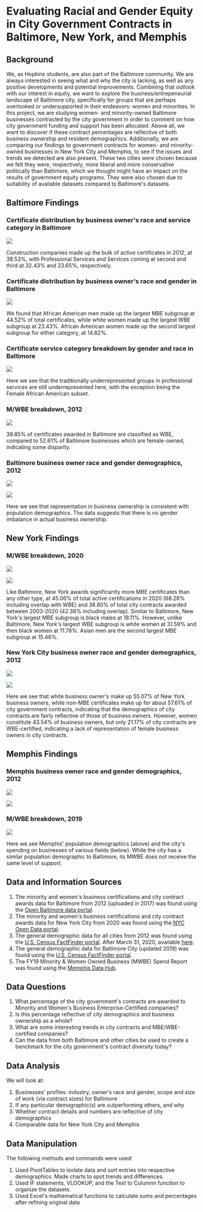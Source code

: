 # Evaluating Racial and Gender Equity in City Government Contracts in Baltimore, New York, and Memphis


## Background

We, as Hopkins students, are also part of the Baltimore community. We are always interested in seeing what and why the city is lacking, as well as any positive developments and potential improvements. Combining that outlook with our interest in equity, we want to explore the business/entrepeneurial landscape of Baltimore city, specifically for groups that are perhaps overlooked or undersupported in their endeavors: women and minorities. In this project, we are studying women- and minority-owned Baltimore businesses contracted by the city government in order to comment on how city government funding and support has been allocated. Above all, we want to discover if these contract percentages are reflective of both business ownership and resident demographics. Additionally, we are comparing our findings to government contracts for women- and minority-owned businesses in New York City and Memphis, to see if the issues and trends we detected are also present. These two cities were chosen because we felt they were, respectively, more liberal and more conservative politically than Baltimore, which we thought might have an impact on the results of government equity programs. They were also chosen due to suitability of available datasets compared to Baltimore's datasets.

## Baltimore Findings
### Certificate distribution by business owner's race and service category in Baltimore
![](Images/contr_dist_byrace_balt.png)

Construction companies made up the bulk of active certificates in 2012, at 38.53%, with Professional Services and Services coming at second and third at 32.43% and 23.65%, respectively.

### Certificate distribution by business owner's race and gender in Baltimore
![](Images/Balt_Contr_Distr_Race_Gender.PNG)

We found that African American men made up the largest MBE subgroup at 44.52% of total certificates, while white women made up the largest WBE subgroup at 23.43%. African American women made up the second largest subgroup for either category, at 14.82%.

### Certificate service category breakdown by gender and race in Baltimore
![](Images/Balt_Contr_Ctgy_Breakdown_Race_Gender.PNG)

Here we see that the traditionally underrepresented groups in professional services are still underrepresented here, with the exception being the Female African American subset.

### M/WBE breakdown, 2012
![](Images/Balt_Cert_Distr.PNG)

38.85% of certificates awarded in Baltimore are classified as WBE, compared to 52.61% of Baltimore businesses which are female-owned, indicating some disparity.

### Baltimore business owner race and gender demographics, 2012
![](Images/Balt_Census_2012_Race.PNG)

![](Images/Balt_Census_2012_Gender.PNG)

Here we see that representation in business ownership is consistent with population demographics. The data suggests that there is no gender imbalance in actual business ownership.

## New York Findings
### M/WBE breakdown, 2020
![](Images/NYC_Contr_Distr_MWBE.PNG)

![](Images/NYC_Cert_Distr_Race_Gender.PNG)

Like Baltimore, New York awards significantly more MBE certificates than any other type, at 45.06% of total active certifications in 2020 (68.28% including overlap with WBE) and 38.80% of total city contracts awarded between 2003-2020 (42.38% including overlap).
Similar to Baltimore, New York's largest MBE subgroup is black males at 18.11%. However, unlike Baltimore, New York's largest WBE subgroup is white women at 31.59% and then black women at 11.78%. Asian men are the second largest MBE subgroup at 15.46%.

### New York City business owner race and gender demographics, 2012
![](Images/NYC_Census_2012_Race.PNG)

![](Images/NYC_Census_2012_Gender.PNG)

Here we see that white business owner's make up 55.07% of New York business owners, while non-MBE certificates make up for about 57.61% of city government contracts, indicating that the demographics of city contracts are fairly reflective of those of business owners. However, women constitute 43.54% of business owners, but only 21.17% of city contracts are WBE-certified, indicating a lack of representation of female business owners in city contracts.

## Memphis Findings
### Memphis business owner race and gender demographics, 2012
![](Images/business_ownership_byrace_mem.png)

![](Images/Memphis_Census_2012_Gender.PNG)

### M/WBE breakdown, 2019
![](Images/cityspending_mem.png)

Here we see Memphis' population demographics (above) and the city's spending on businesses of various fields (below). While the city has a similar population demographic to Baltimore, its MWBE does not receive the same level of support. 

## Data and Information Sources

1) The minority and women's business certifications and city contract awards data for Baltimore from 2012 (uploaded in 2017) was found using the [Open Baltimore data portal](https://data.baltimorecity.gov/ "Open Baltimore").
2) The minority and women's business certifications and city contract awards data for New York City from 2020 was found using the [NYC Open Data portal](https://opendata.cityofnewyork.us/ "NYC Open Data").
3) The general demographic data for all cities from 2012 was found using the [U.S. Census FactFinder portal](https://factfinder.census.gov/faces/nav/jsf/pages/index.xhtml/ "American FactFinder"). After March 31, 2020, available [here](https://data.census.gov/cedsci/ "Census Data").
4) The general demographic data for Baltimore City (updated 2019) was found using the [U.S. Census FactFinder portal](https://www.census.gov/quickfacts/fact/table/baltimorecitymaryland,US/PST045219/).
5) The FY19 Minority & Women Owned Business (MWBE) Spend Report was found using the [Memphis Data Hub](https://data.memphistn.gov/browse?q=women&sortBy=relevance).

## Data Questions

1) What percentage of the city government's contracts are awarded to Minority and Women's Business Enterprise-Certified companies?
2) Is this percentage reflective of city demographics and business ownership as a whole?
3) What are some interesting trends in city contracts and MBE/WBE-certified companies?
4) Can the data from both Baltimore and other cities be used to create a benchmark for the city government's contract diversity today?

## Data Analysis

We will look at:

1) Businesses' profiles: industry, owner's race and gender, scope and size of work (via contract sizes) for Baltimore
2) If any particular demographic(s) are outperforming others, and why
3) Whether contract details and numbers are reflective of city demographics
4) Comparable data for New York City and Memphis

## Data Manipulation

The following methods and commands were used:

1) Used PivotTables to isolate data and sort entries into respective demographics. Made charts to spot trends and differences.
2) Used IF statements, VLOOKUP, and the Text to Columnn function to organize the datasets.
3) Used Excel's mathematical functions to calculate sums and percentages after refining original data

